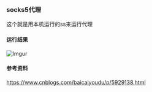 ### socks5代理
这个就是用本机运行的ss来运行代理

#### 运行结果
![Imgur](https://i.imgur.com/RVHeJjV.png)

#### 参考资料
https://www.cnblogs.com/baicaiyoudu/p/5929138.html